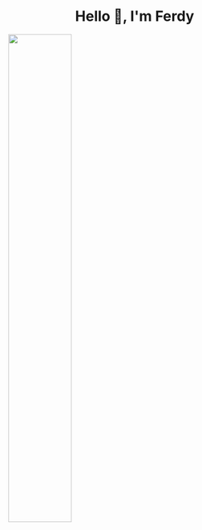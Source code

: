 <h1 align="center">Hello 👋, I'm Ferdy</h1>
<div>
  <img src="https://p4.wallpaperbetter.com/wallpaper/425/843/723/black-cat-cat-anime-art-wallpaper-preview.jpg" width="50%">
</div>
